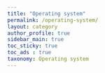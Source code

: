 ```yaml
---
title: "Operating system"
permalink: /operating-system/
layout: category
author_profile: true
sidebar_main: true
toc_sticky: true
toc_ads : true
taxonomy: Operating system
---
```

